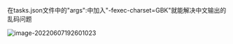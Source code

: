 在tasks.json文件中的"args":中加入"-fexec-charset=GBK"就能解决中文输出的乱码问题

![image-20220607192601023](https://gitee.com/wiwhh/pic_up/raw/master/image-20220607192601023.png)